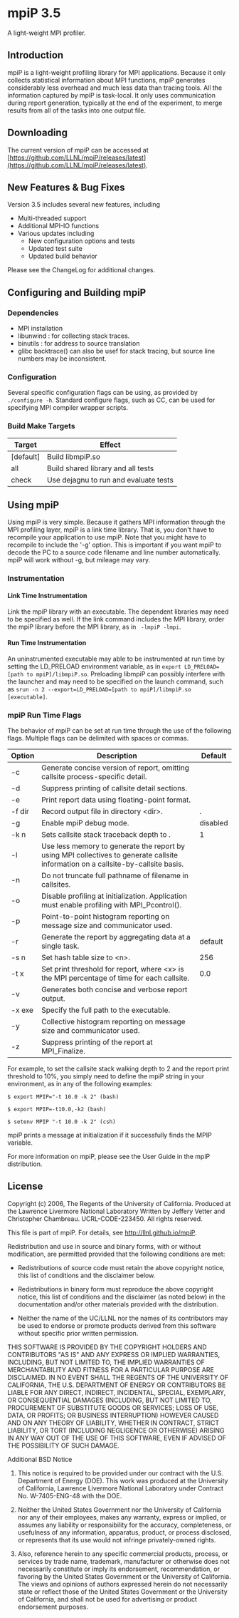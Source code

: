 # mpiP 3.5
A light-weight MPI profiler.

## Introduction
mpiP is a light-weight profiling library for MPI applications. Because it only collects statistical information about MPI functions, mpiP generates considerably less overhead and much less data than tracing tools. All the information captured by mpiP is task-local. It only uses communication during report generation, typically at the end of the experiment, to merge results from all of the tasks into one output file.

## Downloading
The current version of mpiP can be accessed at [https://github.com/LLNL/mpiP/releases/latest](https://github.com/LLNL/mpiP/releases/latest).

## New Features & Bug Fixes
Version 3.5 includes several new features, including

- Multi-threaded support
- Additional MPI-IO functions
- Various updates including
  - New configuration options and tests
  - Updated test suite
  - Updated build behavior

Please see the ChangeLog for additional changes.

##  Configuring and Building mpiP
### Dependencies
- MPI installation
- libunwind : for collecting stack traces.  
- binutils : for address to source translation
- glibc backtrace() can also be usef for stack tracing, but source line numbers may be inconsistent.

### Configuration
Several specific configuration flags can be using, as provided by ```./configure -h```.
Standard configure flags, such as CC, can be used for specifying MPI compiler wrapper scripts.

### Build Make Targets
|Target|Effect|
|---|---|
|[default]| Build libmpiP.so|
|all|Build shared library and all tests|
|check|Use dejagnu to run and evaluate tests|

## Using mpiP
Using mpiP is very simple. Because it gathers MPI information through the MPI profiling layer, mpiP is a link time library. That is, you don't have to recompile your application to use mpiP. Note that you might have to recompile to include the '-g' option. This is important if you want mpiP to decode the PC to a source code filename and line number automatically. mpiP will work without -g, but mileage may vary.

### Instrumentation
#### Link Time Instrumentation
Link the mpiP library with an executable. The dependent libraries may need to be specified as well.  If the link command includes the MPI library, order the mpiP library before the MPI library, as in ``` -lmpiP -lmpi```.

#### Run Time Instrumentation
An uninstrumented executable may able to be instrumented at run time by setting the LD_PRELOAD environment variable, as in ```export LD_PRELOAD=[path to mpiP]/libmpiP.so```.  Preloading libmpiP can possibly interfere with the launcher and may need to be specified on the launch command, such as ```srun -n 2 --export=LD_PRELOAD=[path to mpiP]/libmpiP.so [executable]```.

### mpiP Run Time Flags
The behavior of mpiP can be set at run time through the use of the following flags.  Multiple flags can be delimited with spaces or commas.

|Option|	Description|	Default|
|---|---|---|
|-c	| Generate concise version of report, omitting callsite process-specific detail.||
|-d	|Suppress printing of callsite detail sections.||
|-e|Print report data using floating-point format.  |
|-f dir| Record output file in directory \<dir>. |.|
|-g|Enable mpiP debug mode.| disabled|
|-k n |Sets callsite stack traceback depth to <n>.| 1|
|-l|Use less memory to generate the report by using MPI collectives to generate callsite information on a callsite-by-callsite basis.  |
|-n|Do not truncate full pathname of filename in callsites.  |
|-o|Disable profiling at initialization. Application must enable profiling with MPI_Pcontrol().  |
|-p|Point-to-point histogram reporting on message size and communicator used.|
|-r|Generate the report by aggregating data at a single task. |default|
|-s n|Set hash table size to \<n>. |256|
|-t x|Set print threshold for report, where \<x> is the MPI percentage of time for each callsite. |0.0|
|-v|Generates both concise and verbose report output.  |
|-x exe |Specify the full path to the executable.  |
|-y|Collective histogram reporting on message size and communicator used.|
|-z|Suppress printing of the report at MPI_Finalize.  |
	
For example, to set the callsite stack walking depth to 2 and the report print threshold to 10%, you simply need to define the mpiP string in your environment, as in any of the following examples:

```
$ export MPIP="-t 10.0 -k 2" (bash)

$ export MPIP=-t10.0,-k2 (bash)

$ setenv MPIP "-t 10.0 -k 2" (csh)
```

mpiP prints a message at initialization if it successfully finds the MPIP variable.

For more information on mpiP, please see the User Guide in the mpiP distribution.

## License
Copyright (c) 2006, The Regents of the University of California.
Produced at the Lawrence Livermore National Laboratory
Written by Jeffery Vetter and Christopher Chambreau.
UCRL-CODE-223450.
All rights reserved.
 
This file is part of mpiP.  For details, see http://llnl.github.io/mpiP.
 
Redistribution and use in source and binary forms, with or without
modification, are permitted provided that the following conditions are
met:
 
* Redistributions of source code must retain the above copyright
notice, this list of conditions and the disclaimer below.

* Redistributions in binary form must reproduce the above copyright
notice, this list of conditions and the disclaimer (as noted below) in
the documentation and/or other materials provided with the
distribution.

* Neither the name of the UC/LLNL nor the names of its contributors
may be used to endorse or promote products derived from this software
without specific prior written permission.

THIS SOFTWARE IS PROVIDED BY THE COPYRIGHT HOLDERS AND CONTRIBUTORS
"AS IS" AND ANY EXPRESS OR IMPLIED WARRANTIES, INCLUDING, BUT NOT
LIMITED TO, THE IMPLIED WARRANTIES OF MERCHANTABILITY AND FITNESS FOR
A PARTICULAR PURPOSE ARE DISCLAIMED.  IN NO EVENT SHALL THE REGENTS OF
THE UNIVERSITY OF CALIFORNIA, THE U.S. DEPARTMENT OF ENERGY OR
CONTRIBUTORS BE LIABLE FOR ANY DIRECT, INDIRECT, INCIDENTAL, SPECIAL,
EXEMPLARY, OR CONSEQUENTIAL DAMAGES (INCLUDING, BUT NOT LIMITED TO,
PROCUREMENT OF SUBSTITUTE GOODS OR SERVICES; LOSS OF USE, DATA, OR
PROFITS; OR BUSINESS INTERRUPTION) HOWEVER CAUSED AND ON ANY THEORY OF
LIABILITY, WHETHER IN CONTRACT, STRICT LIABILITY, OR TORT (INCLUDING
NEGLIGENCE OR OTHERWISE) ARISING IN ANY WAY OUT OF THE USE OF THIS
SOFTWARE, EVEN IF ADVISED OF THE POSSIBILITY OF SUCH DAMAGE.
 
 
Additional BSD Notice
 
1. This notice is required to be provided under our contract with the
U.S. Department of Energy (DOE).  This work was produced at the
University of California, Lawrence Livermore National Laboratory under
Contract No. W-7405-ENG-48 with the DOE.
 
2. Neither the United States Government nor the University of
California nor any of their employees, makes any warranty, express or
implied, or assumes any liability or responsibility for the accuracy,
completeness, or usefulness of any information, apparatus, product, or
process disclosed, or represents that its use would not infringe
privately-owned rights.
 
3.  Also, reference herein to any specific commercial products,
process, or services by trade name, trademark, manufacturer or
otherwise does not necessarily constitute or imply its endorsement,
recommendation, or favoring by the United States Government or the
University of California.  The views and opinions of authors expressed
herein do not necessarily state or reflect those of the United States
Government or the University of California, and shall not be used for
advertising or product endorsement purposes.

